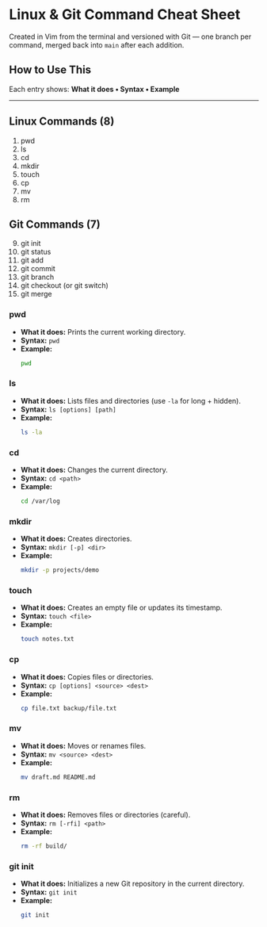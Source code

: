 # Linux & Git Command Cheat Sheet

Created in Vim from the terminal and versioned with Git — one branch per command, merged back into `main` after each addition.

## How to Use This
Each entry shows: **What it does • Syntax • Example**

---

## Linux Commands (8)
1. pwd
2. ls
3. cd
4. mkdir
5. touch
6. cp
7. mv
8. rm

## Git Commands (7)
9. git init
10. git status
11. git add
12. git commit
13. git branch
14. git checkout (or git switch)
15. git merge

### pwd
- **What it does:** Prints the current working directory.
- **Syntax:** `pwd`
- **Example:**
  ```bash
  pwd
### ls
- **What it does:** Lists files and directories (use `-la` for long + hidden).
- **Syntax:** `ls [options] [path]`
- **Example:**
  ```bash
  ls -la
### cd
- **What it does:** Changes the current directory.
- **Syntax:** `cd <path>`
- **Example:**
  ```bash
  cd /var/log

### mkdir
- **What it does:** Creates directories.
- **Syntax:** `mkdir [-p] <dir>`
- **Example:**
  ```bash
  mkdir -p projects/demo
### touch
- **What it does:** Creates an empty file or updates its timestamp.
- **Syntax:** `touch <file>`
- **Example:**
  ```bash
  touch notes.txt

### cp
- **What it does:** Copies files or directories.
- **Syntax:** `cp [options] <source> <dest>`
- **Example:**
  ```bash
  cp file.txt backup/file.txt

### mv
- **What it does:** Moves or renames files.
- **Syntax:** `mv <source> <dest>`
- **Example:**
  ```bash
  mv draft.md README.md
### rm
- **What it does:** Removes files or directories (careful).
- **Syntax:** `rm [-rfi] <path>`
- **Example:**
  ```bash
  rm -rf build/
### git init
- **What it does:** Initializes a new Git repository in the current directory.
- **Syntax:** `git init`
- **Example:**
  ```bash
  git init

